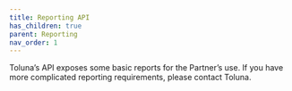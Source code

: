```yaml
---
title: Reporting API
has_children: true
parent: Reporting
nav_order: 1
---
```



Toluna’s API exposes some basic reports for the Partner’s use. If you have more complicated reporting requirements, please contact Toluna.
